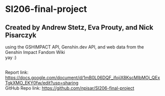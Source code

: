 # SI206-final-project

## Created by Andrew Stetz, Eva Prouty, and Nick Pisarczyk
using the GSHIMPACT API, Genshin.dev API, and web data from the Genshin Impact Fandom Wiki<br/>
yay :)<br/><br/>

Report link: https://docs.google.com/document/d/1mB0L06DQF_ifojiX8KscMIbMOj_QExTgkXMO_EKY0fw/edit?usp=sharing<br/>
GitHub Repo link: https://github.com/npisar/SI206-final-project